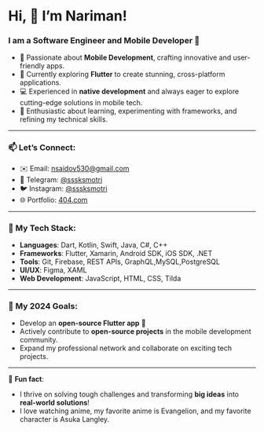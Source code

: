 <h1>Hi, 👋 I’m Nariman!</h1>
<h3>I am a Software Engineer and Mobile Developer 🚀</h3>

- 👀 Passionate about **Mobile Development**, crafting innovative and user-friendly apps.  
- 🌱 Currently exploring **Flutter** to create stunning, cross-platform applications.  
- 💻 Experienced in **native development** and always eager to explore cutting-edge solutions in mobile tech.  
- 🌟 Enthusiastic about learning, experimenting with frameworks, and refining my technical skills.  

---

### 📫 Let’s Connect:  
- ✉️ Email: [nsaidov530@gmail.com](mailto:nsaidov530@gmail.com)  
- 💼 Telegram: [@sssksmotri](https://t.me/Sssksmotri)  
- 🐦 Instagram: [@sssksmotri](https://instagram.com/sssksmotri)  
- 🌐 Portfolio: [404.com](https://...)  

---

### 🔧 My Tech Stack:  
- **Languages**: Dart, Kotlin, Swift, Java, C#, C++  
- **Frameworks**: Flutter, Xamarin, Android SDK, iOS SDK, .NET  
- **Tools**: Git, Firebase, REST APIs, GraphQL,MySQL,PostgreSQL  
- **UI/UX**: Figma, XAML
- **Web Development**: JavaScript, HTML, CSS, Tilda  

---

### 🎯 My 2024 Goals:  
- Develop  an **open-source Flutter app** 🚀    
- Actively contribute to **open-source projects** in the mobile development community.  
- Expand my professional network and collaborate on exciting tech projects.  

---

👾 **Fun fact**: 
- I thrive on solving tough challenges and transforming **big ideas** into **real-world solutions**!
- I love watching anime, my favorite anime is Evangelion, and my favorite character is Asuka Langley.  
